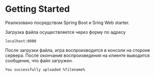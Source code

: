 # Getting Started


Реализовано посредством Spring Boot и Sring Web starter.

Загрузка файла осуществляется через форму по адресу

    localhost:8080

После загрузки файла, игра воспроизводится в консоли на стороне сервера. После окончания воспроизведения на клиенте
выводится сообщение, что файл загружен.

    You successfully uploaded %filename%
